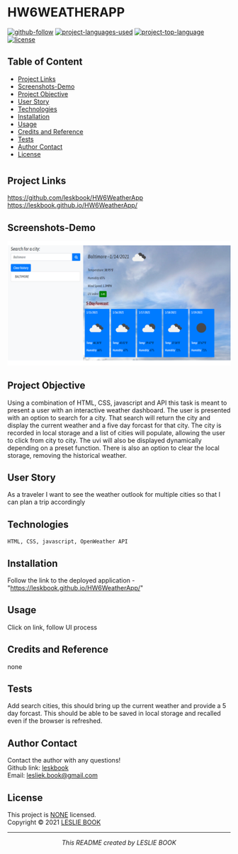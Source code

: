  
  # HW6WEATHERAPP
  [![github-follow](https://img.shields.io/github/followers/leskbook?label=Follow&logoColor=purple&style=social)](https://github.com/leskbook)
  [![project-languages-used](https://img.shields.io/github/languages/count/leskbook/HW6WeatherApp?color=important)](https://github.com/leskbook/HW6WeatherApp)
  [![project-top-language](https://img.shields.io/github/languages/top/leskbook/HW6WeatherApp?color=blueviolet)](https://github.com/leskbook/HW6WeatherApp)
  [![license](https://img.shields.io/badge/License-NONE-brightgreen.svg)](https://choosealicense.com/licenses/NONE/)
  ## Table of Content
  * [ Project Links ](#Project-Links)
  * [ Screenshots-Demo ](#Screenshots)
  * [ Project Objective ](#Project-Objective)
  * [ User Story ](#User-Story)
  * [ Technologies ](#Technologies)
  * [ Installation ](#Installation)
  * [ Usage ](#Usage)
  * [ Credits and Reference ](#Credits-and-Reference)
  * [ Tests ](#Tests)
  * [ Author Contact ](#Author-Contact)
  * [ License ](#License)
  #
  ##  Project Links
  https://github.com/leskbook/HW6WeatherApp<br>
  https://leskbook.github.io/HW6WeatherApp/
  
  ## Screenshots-Demo
  <kbd>![screenshot-demo1](https://github.com/leskbook/HW6WeatherApp/raw/main/assets/images/search.png)</kbd>
  
  ## Project Objective
  Using a combination of HTML, CSS, javascript and API this task is meant to present a user with an interactive weather dashboard. The user is presented with an option to search for a city. That search will return the city and display the current weather and a five day forcast for that city. The city is recorded in local storage and a list of cities will populate, allowing the user to click from city to city. The uvi will also be displayed dynamically depending on a preset function. There is also an option to clear the local storage, removing the historical weather.
  
  ## User Story
  As a traveler I want to see the weather outlook for multiple cities so that I can plan a trip accordingly
  ## Technologies 
  ```
  HTML, CSS, javascript, OpenWeather API
  ```
  
  ## Installation
  Follow the link to the deployed application - "https://leskbook.github.io/HW6WeatherApp/"
  ## Usage 
  Click on link, follow UI process
  
  ## Credits and Reference
  none
  ## Tests
  Add search cities, this should bring up the current weather and provide a 5 day forcast. This should be able to be saved in local storage and recalled even if the browser is refreshed.
  ## Author Contact
  Contact the author with any questions!<br>
  Github link: [leskbook](https://github.com/leskbook)<br>
  Email: lesliek.book@gmail.com
  ## License
  This project is [NONE](https://choosealicense.com/licenses/NONE/) licensed.<br />
  Copyright © 2021 [LESLIE BOOK](https://github.com/leskbook)
  
  <hr>
  <p align='center'><i>
  This README created by LESLIE BOOK
  </i></p>
  
